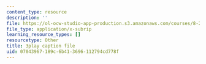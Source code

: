 ```yaml
---
content_type: resource
description: ''
file: https://ol-ocw-studio-app-production.s3.amazonaws.com/courses/8-286-the-early-universe-fall-2013/07043967189c6b413696112794cd778f_YfbXB_MSkSY.srt
file_type: application/x-subrip
learning_resource_types: []
resourcetype: Other
title: 3play caption file
uid: 07043967-189c-6b41-3696-112794cd778f
---
```

